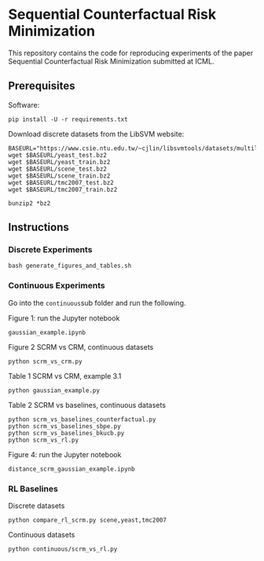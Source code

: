 # Sequential Counterfactual Risk Minimization

This repository contains the code for reproducing experiments of the paper Sequential Counterfactual Risk Minimization submitted at ICML.

## Prerequisites

Software:

```
pip install -U -r requirements.txt
```

Download discrete datasets from the LibSVM website:

```
BASEURL="https://www.csie.ntu.edu.tw/~cjlin/libsvmtools/datasets/multilabel"
wget $BASEURL/yeast_test.bz2
wget $BASEURL/yeast_train.bz2
wget $BASEURL/scene_test.bz2
wget $BASEURL/scene_train.bz2
wget $BASEURL/tmc2007_test.bz2
wget $BASEURL/tmc2007_train.bz2

bunzip2 *bz2
```

## Instructions

### Discrete Experiments

```
bash generate_figures_and_tables.sh
```

### Continuous Experiments

Go into the `continuous`sub folder and run the following.

Figure 1: run the Jupyter notebook 

```
gaussian_example.ipynb
```

Figure 2 SCRM vs CRM, continuous datasets 

```
python scrm_vs_crm.py
```

Table 1 SCRM vs CRM, example 3.1

```
python gaussian_example.py
```

Table 2 SCRM vs baselines, continuous datasets

```
python scrm_vs_baselines_counterfactual.py
python scrm_vs_baselines_sbpe.py
python scrm_vs_baselines_bkucb.py
python scrm_vs_rl.py

```

Figure 4: run the Jupyter notebook 

```
distance_scrm_gaussian_example.ipynb
```
### RL Baselines
Discrete datasets

```
python compare_rl_scrm.py scene,yeast,tmc2007
```
Continuous datasets

```
python continuous/scrm_vs_rl.py
```


